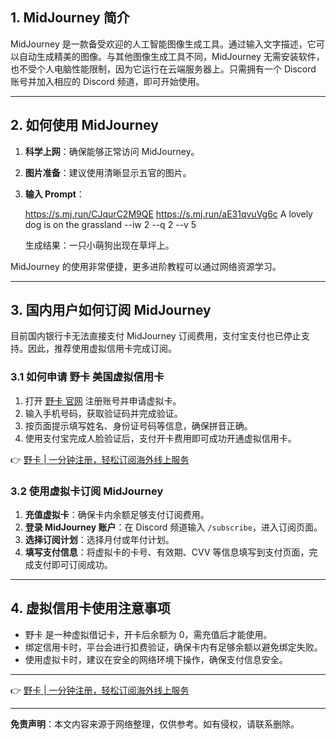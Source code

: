 ## 1. MidJourney 简介

MidJourney 是一款备受欢迎的人工智能图像生成工具。通过输入文字描述，它可以自动生成精美的图像。与其他图像生成工具不同，MidJourney 无需安装软件，也不受个人电脑性能限制，因为它运行在云端服务器上。只需拥有一个 Discord 账号并加入相应的 Discord 频道，即可开始使用。

---

## 2. 如何使用 MidJourney

1. **科学上网**：确保能够正常访问 MidJourney。
2. **图片准备**：建议使用清晰显示五官的图片。
3. **输入 Prompt**：
   
   https://s.mj.run/CJqurC2M9QE https://s.mj.run/aE31qvuVg6c A lovely dog is on the grassland --iw 2 --q 2 --v 5
   
   生成结果：一只小萌狗出现在草坪上。

MidJourney 的使用非常便捷，更多进阶教程可以通过网络资源学习。

---

## 3. 国内用户如何订阅 MidJourney

目前国内银行卡无法直接支付 MidJourney 订阅费用，支付宝支付也已停止支持。因此，推荐使用虚拟信用卡完成订阅。

### 3.1 如何申请 野卡 美国虚拟信用卡

1. 打开 [野卡 官网](https://bit.ly/bewildcard) 注册账号并申请虚拟卡。
2. 输入手机号码，获取验证码并完成验证。
3. 按页面提示填写姓名、身份证号码等信息，确保拼音正确。
4. 使用支付宝完成人脸验证后，支付开卡费用即可成功开通虚拟信用卡。

👉 [野卡 | 一分钟注册，轻松订阅海外线上服务](https://bit.ly/bewildcard)

### 3.2 使用虚拟卡订阅 MidJourney

1. **充值虚拟卡**：确保卡内余额足够支付订阅费用。
2. **登录 MidJourney 账户**：在 Discord 频道输入 `/subscribe`，进入订阅页面。
3. **选择订阅计划**：选择月付或年付计划。
4. **填写支付信息**：将虚拟卡的卡号、有效期、CVV 等信息填写到支付页面，完成支付即可订阅成功。

---

## 4. 虚拟信用卡使用注意事项

- 野卡 是一种虚拟借记卡，开卡后余额为 0，需充值后才能使用。
- 绑定信用卡时，平台会进行扣费验证，确保卡内有足够余额以避免绑定失败。
- 使用虚拟卡时，建议在安全的网络环境下操作，确保支付信息安全。

---

👉 [野卡 | 一分钟注册，轻松订阅海外线上服务](https://bit.ly/bewildcard)

---

**免责声明**：本文内容来源于网络整理，仅供参考。如有侵权，请联系删除。
